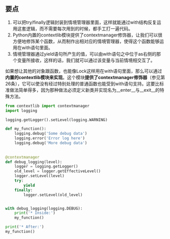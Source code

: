 ## 要点

1. 可以把try/finally逻辑封装到情境管理器里面，这样就能通过with结构反复运用这套逻辑，而不需要每次用到的时候，都手工打一遍代码。
2. Python内置的contextlib模块提供了contextmanager修饰器，让我们可以很方便地修饰某个函数，从而制作出相对应的情境管理器，使得这个函数能够运用在with语句里面。
3. 情境管理器通过yield语句所产生的值，可以由with语句之中位于as右侧的那个变量所接收，这样的话，我们就可以通过该变量与当前情境相交互了。

如果想让其他的对象跟函数，也能像Lock这样用在with语句里面，那么可以通过**内置的contextlib模块来实现**。这个模块**提供了contextmanager修饰器**（参见第26条），它可以使没有经过特别处理的普通函数也能受到with语句支持。这要比标准做法简单得多，因为那种做法必须定义新类并实现名为\_\_enter\_\_与\_\_exit\_\_的特殊方法。

```python
from contextlib import contextmanager
import logging

logging.getLogger().setLevel(logging.WARNING)

def my_function():
    logging.debug('Some debug data')
    logging.error('Error log here')
    logging.debug('More debug data')
    
    
@contextmanager
def debug_logging(level):
    logger = logging.getLogger()
    old_level = logger.getEffectiveLevel()
    logger.setLevel(level)
    try:
        yield
    finally:
        logger.setLevel(old_level)


with debug_logging(logging.DEBUG):
    print('* Inside:')
    my_function()

print('* After:')
my_function()
```

